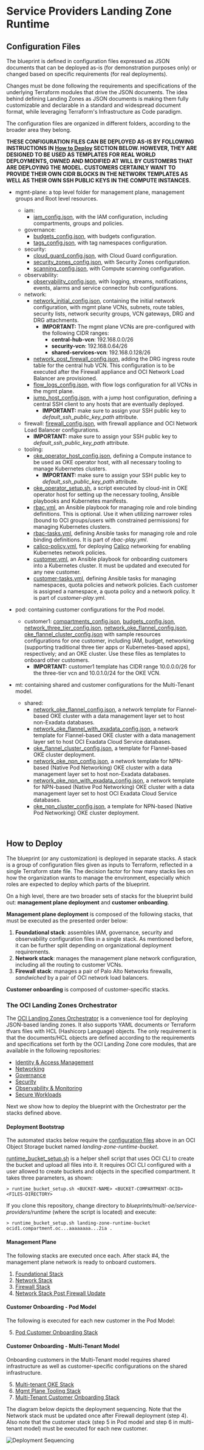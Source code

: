 # Service Providers Landing Zone Runtime

## <a name="configfiles">Configuration Files</a>

The blueprint is defined in configuration files expressed as JSON documents that can be deployed as-is (for demonstration purposes only) or changed based on specific requirements (for real deployments). 

Changes must be done following the requirements and specifications of the underlying Terraform modules that drive the JSON documents. The idea behind defining Landing Zones as JSON documents is making them fully customizable and declarable in a standard and widespread document format, while leveraging Terraform's Infrastructure as Code paradigm.

The configuration files are organized in different folders, according to the broader area they belong. 

**THESE CONFIGURATION FILES CAN BE DEPLOYED AS-IS BY FOLLOWING INSTRUCTIONS IN [How to Deploy](#howtodeploy) SECTION BELOW. HOWEVER, THEY ARE DESIGNED TO BE USED AS TEMPLATES FOR REAL WORLD DEPLOYMENTS, OWNED AND MODIFIED AT WILL BY CUSTOMERS THAT ARE DEPLOYING THE MODEL. CUSTOMERS CERTAINLY WANT TO PROVIDE THEIR OWN CIDR BLOCKS IN THE NETWORK TEMPLATES AS WELL AS THEIR OWN SSH PUBLIC KEYS IN THE COMPUTE INSTANCES.**

- mgmt-plane: a top level folder for management plane, management groups and Root level resources.
    - iam: 
        - [iam_config.json](mgmt-plane/iam/iam_config.json), with the IAM configuration, including compartments, groups and policies.
    - governance: 
        - [budgets_config.json](mgmt-plane/governance/budgets_config.json), with budgets configuration.
        - [tags_config.json](mgmt-plane/governance/tags_config.json), with tag namespaces configuration.
    - security: 
        - [cloud_guard_config.json](mgmt-plane/security/cloud_guard_config.json), with Cloud Guard configuration.
        - [security_zones_config.json](mgmt-plane/security/security_zones_config.json), with Security Zones configuration.
        - [scanning_config.json](mgmt-plane/security/scanning_config.json), with Compute scanning configuration.
    - observability: 
        - [observability_config.json](mgmt-plane/observability/observability_config.json), with logging, streams, notifications, events, alarms and service connector hub configurations.
    - network: 
        - [network_initial_config.json](mgmt-plane/network/network_initial_config.json), containing the initial network configuration, with mgmt plane VCNs, subnets, route tables, security lists, network security groups, VCN gateways, DRG and DRG attachments.
            - **IMPORTANT:** The mgmt plane VCNs are pre-configured with the following CIDR ranges:
                - **central-hub-vcn**: 192.168.0.0/26
                - **security-vcn**: 192.168.0.64/26
                - **shared-services-vcn**: 192.168.0.128/26 
        - [network_post_firewall_config.json](mgmt-plane/network/network_post_firewall_config.json), adding the DRG ingress route table for the central hub VCN. This configuration is to be executed after the Firewall appliance and OCI Network Load Balancer are provisioned.
        - [flow_logs_config.json](mgmt-plane/network/flow_logs_config.json), with flow logs configuration for all VCNs in the mgmt plane.
        - [jump_host_config.json](mgmt-plane/network/jump_host_config.json), with a jump host configuration, defining a central SSH client to any hosts that are eventually deployed.
            - **IMPORTANT:** make sure to assign your SSH public key to *default_ssh_public_key_path* attribute.
    - firewall: [firewall_config.json](mgmt-plane/firewall/firewall_config.json), with firewall appliance and OCI Network Load Balancer configurations.
        - **IMPORTANT:** make sure to assign your SSH public key to *default_ssh_public_key_path* attribute.
    - tooling:
        - [oke_operator_host_config.json](mgmt-plane/tooling/oke_operator_host_config.json), defining a Compute instance to be used as OKE operator host, with all necessary tooling to manage Kubernetes clusters.
            - **IMPORTANT:** make sure to assign your SSH public key to *default_ssh_public_key_path* attribute.
        - [oke_operator_setup.sh](mgmt-plane/tooling/oke_operator_setup.sh), a script executed by cloud-init in OKE operator host for setting up the necessary tooling, Ansible playbooks and Kubernetes manifests.
        - [rbac.yml](mgmt-plane/tooling/ansible-playbooks/rbac.yml), an Ansible playbook for managing role and role binding definitions. This is optional. Use it when utilizing narrower roles (bound to OCI groups/users with constrained permissions) for managing Kubernetes clusters. 
        - [rbac-tasks.yml](mgmt-plane/tooling/ansible-playbooks/tasks/rbac_tasks.yml), defining Ansible tasks for managing role and role binding definitions. It is part of *rbac-play.yml*. 
        - [calico-policy.yml](mgmt-plane/tooling/k8s-manifests/calico-policy.yml), for deploying [Calico](https://docs.tigera.io/calico/latest/about) networking for enabling Kubernetes network policies.
        - [customer.yml](mgmt-plane/tooling/ansible-playbooks/customer.yml), an Ansible playbook for onboarding customers into a Kubernetes cluster. It must be updated and executed for any new customer.  
        - [customer-tasks.yml](mgmt-plane/tooling/ansible-playbooks/tasks/customer_tasks.yml), defining Ansible tasks for managing namespaces, quota policies and network policies. Each customer is assigned a namespace, a quota policy and a network policy. It is part of *customer-play*.yml.    

- pod: containing customer configurations for the Pod model.
    - customer1: [compartments_config.json](pod/customer1/ccompartments_config.json), [budgets_config.json](pod/customer1/budgets_config.json), [network_three_tier_config.json](pod/customer1/network_three_tier_config.json), [network_oke_flannel_config.json](pod/customer1/network_oke_flannel_config.json), [oke_flannel_cluster_config.json](pod/customer1/oke_flannel_cluster_config.json) with sample resources configurations for one customer, including IAM, budget, networking (supporting traditional three tier apps or Kubernetes-based apps), respectively; and an OKE cluster. Use these files as templates to onboard other customers.
        - **IMPORTANT:** customer1 template has CIDR range 10.0.0.0/26 for the three-tier vcn and 10.0.1.0/24 for the OKE VCN. 

- mt: containing shared and customer configurations for the Multi-Tenant model.     
    - shared:
        - [network_oke_flannel_config.json](mt/shared/network_oke_flannel_config.json), a network template for Flannel-based OKE cluster with a data management layer set to host non-Exadata databases.
        - [network_oke_flannel_with_exadata_config.json](mt/shared/network_oke_flannel_with_exadata_config.json), a network template for Flannel-based OKE cluster with a data management layer set to host OCI Exadata Cloud Service databases.
        - [oke_flannel_cluster_config.json](mt/shared/oke_flannel_cluster_config.json), a template for Flannel-based OKE cluster deployment.
        - [network_oke_npn_config.json](mt/shared/network_oke_npn_config.json), a network template for NPN-based (Native Pod Networking) OKE cluster with a data management layer set to host non-Exadata databases.
        - [network_oke_npn_with_exadata_config.json](mt/shared/network_oke_npn_with_exadata_config.json), a network template for NPN-based (Native Pod Networking) OKE cluster with a data management layer set to host OCI Exadata Cloud Service databases.
        - [oke_npn_cluster_config.json](mt/shared/oke_npn_cluster_config.json), a template for NPN-based (Native Pod Networking) OKE cluster deployment.

&nbsp; 

## <a name="howtodeploy">How to Deploy</a>

The blueprint (or any customization) is deployed in separate stacks. A stack is a group of configuration files given as inputs to Terraform, reflected in a single Terraform state file. The decision factor for how many stacks lies on how the organization wants to manage the environment, especially which roles are expected to deploy which parts of the blueprint. 

On a high level, there are two broader sets of stacks for the blueprint build out: **management plane deployment** and **customer onboarding**.

**Management plane deployment** is composed of the following stacks, that must be executed as the presented order below:
1. **Foundational stack**: assembles IAM, governance, security and observability configuration files in a single stack. As mentioned before, it can be further split depending on organizational deployment requirements. 
2. **Network stack**: manages the management plane network configuration, including all the routing to customer VCNs.
3. **Firewall stack**: manages a pair of Palo Alto Networks firewalls, *sandwiched* by a pair of OCI network load balancers.

**Customer onboarding** is composed of customer-specific stacks.

### <a name="orchestrator">The OCI Landing Zones Orchestrator</a>

The [OCI Landing Zones Orchestrator](https://github.com/oci-landing-zones/terraform-oci-modules-orchestrator) is a convenience tool for deploying JSON-based landing zones. It also supports YAML documents or Terraform tfvars files with HCL (Hashicorp Language) objects. The only requirement is that the documents/HCL objects are defined according to the requirements and specifications set forth by the OCI Landing Zone core modules, that are available in the following repositories:

- [Identity & Access Management](https://github.com/oracle-quickstart/terraform-oci-cis-landing-zone-iam)
- [Networking](https://github.com/oci-landing-zones/terraform-oci-modules-networking)
- [Governance](https://github.com/oci-landing-zones/terraform-oci-modules-governance)
- [Security](https://github.com/oci-landing-zones/terraform-oci-modules-security)
- [Observability & Monitoring](https://github.com/oci-landing-zones/terraform-oci-modules-observability)
- [Secure Workloads](https://github.com/oracle-quickstart/terraform-oci-secure-workloads)

Next we show how to deploy the blueprint with the Orchestrator per the stacks defined above. 

#### <a name="bootstrap">Deployment Bootstrap</a>

The automated stacks below require the [configuration files](#configfiles) above in an OCI Object Storage bucket named _landing-zone-runtime-bucket_. 

[runtime_bucket_setup.sh](./runtime_bucket_setup.sh) is a helper shell script that uses OCI CLI to create the bucket and upload all files into it. It requires OCI CLI configured with a user allowed to create buckets and objects in the specified compartment. It takes three parameters, as shown:

```> runtime_bucket_setup.sh <BUCKET-NAME> <BUCKET-COMPARTMENT-OCID> <FILES-DIRECTORY>```

If you clone this repository, change directory to *blueprints/multi-oe/service-providers/runtime* (where the script is located) and execute:

```> runtime_bucket_setup.sh landing-zone-runtime-bucket ocid1.compartment.oc...aaaaaaaa...2ia .```

#### <a name="mgmtplane">Management Plane</a>
The following stacks are executed once each. After stack #4, the management plane network is ready to onboard customers.
1. [Foundational Stack](docs/MPLANE-FOUNDATIONAL.md)
2. [Network Stack](docs/MPLANE-NETWORKING.md#stage1)
3. [Firewall Stack](docs/MPLANE-FIREWALL.md)
4. [Network Stack Post Firewall Update](docs/MPLANE-NETWORKING.md#stage2)

#### <a name="pod">Customer Onboarding - Pod Model</a>
The following is executed for each new customer in the Pod Model:

5. [Pod Customer Onboarding Stack](docs/POD-CUSTOMER-ONBOARDING.md)

#### <a name="mt">Customer Onboarding - Multi-Tenant Model</a>
Onboarding customers in the Multi-Tenant model requires shared infrastructure as well as customer-specific configurations on the shared infrastructure.

5. [Multi-tenant OKE Stack](docs/MT-SHARED-OKE.md)
6. [Mgmt Plane Tooling Stack](docs/MPLANE-TOOLING.md)
7. [Multi-Tenant Customer Onboarding Stack](docs/MT-CUSTOMER-ONBOARDING.md)
 
 The diagram below depicts the deployment sequencing. Note that the Network stack must be updated once after Firewall deployment (step 4). Also note that the customer stack (step 5 in Pod model and step 6 in multi-tenant model) must be executed for each new customer.

 ![Deployment Sequencing](../design/images/deployment-sequencing.png)

